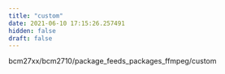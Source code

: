 ```yaml
---
title: "custom"
date: 2021-06-10 17:15:26.257491
hidden: false
draft: false
---
```


bcm27xx/bcm2710/package_feeds_packages_ffmpeg/custom

